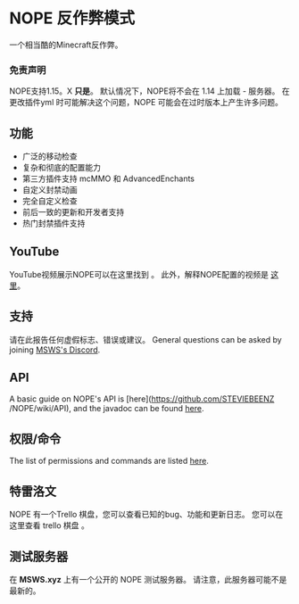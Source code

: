 # NOPE 反作弊模式
一个相当酷的Minecraft反作弊。

### 免责声明
NOPE支持1.15。X **只是**。 默认情况下，NOPE将不会在 1.14 上加载 - 服务器。 在更改插件yml 时可能解决这个问题，NOPE 可能会在过时版本上产生许多问题。

## 功能
* 广泛的移动检查
* 复杂和彻底的配置能力
* 第三方插件支持 mcMMO 和 AdvancedEnchants
* 自定义封禁动画
* 完全自定义检查
* 前后一致的更新和开发者支持
* 热门封禁插件支持

## YouTube
YouTube视频展示NOPE可以在这里找到 [](https://www.youtube.com/watch?v=QNumBz-Phwg)。 此外，解释NOPE配置的视频是 [这里](https://www.youtube.com/watch?v=XVuXKsJEAkQ)。

## 支持
请在此报告任何虚假标志、错误或建议。 General questions can be asked by joining [MSWS's Discord](https://nope.msws.xyz/discord).

## API
A basic guide on NOPE's API is \[here\](https://github.com/STEVIEBEENZ /NOPE/wiki/API), and the javadoc can be found [here](http://docs.msws.xyz).

## 权限/命令
The list of permissions and commands are listed [here](https://github.com/STEVIEBEENZ/NOPE/wiki/Permissions).

## 特雷洛文
NOPE 有一个Trello 棋盘，您可以查看已知的bug、功能和更新日志。 您可以在这里查看 trello 棋盘 [](https://nope.msws.xyz/trello)。

## 测试服务器
在 **MSWS.xyz** 上有一个公开的 NOPE 测试服务器。 请注意，此服务器可能不是最新的。
